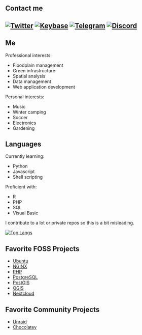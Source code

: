 ## Contact me

[![Twitter](https://badgen.net/badge/icon/twitter/green?icon=twitter&label)](https://twitter.com/realmiketalbot)
[![Keybase](https://badgen.net/badge/icon/keybase/green?icon=keybase&label)](https://keybase.io/realmiketalbot)
[![Telegram](https://badgen.net/badge/icon/telegram/green?icon=telegram&label)](https://t.me/realmiketalbot)
[![Discord](https://badgen.net/badge/icon/discord/green?icon=discord&label)](https://discord.com/users/918635669398626416)
---

## Me

Professional interests:
* Floodplain management
* Green infrastructure
* Spatial analysis
* Data management
* Web application development

Personal interests:
* Music
* Winter camping
* Soccer
* Electronics
* Gardening

## Languages
Currently learning:
* Python
* Javascript
* Shell scripting

Proficient with:
* R
* PHP
* SQL
* Visual Basic

I contribute to a lot or private repos so this is a bit misleading.

[![Top Langs](https://github-readme-stats.vercel.app/api/top-langs/?username=realmiketalbot&theme=radical)](https://github.com/anuraghazra/github-readme-stats)

## Favorite FOSS Projects
* [Ubuntu](https://ubuntu.com/)
* [NGINX](https://www.nginx.com/)
* [PHP](https://www.php.net/)
* [PostgreSQL](https://postgresql.org/)
* [PostGIS](http://postgis.net/)
* [QGIS](https://qgis.org/)
* [Nextcloud](https://nextcloud.com/)

## Favorite Community Projects
* [Unraid](https://unraid.net/)
* [Chocolatey](https://chocolatey.org/)
